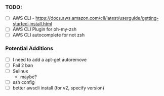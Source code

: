 ### TODO:
- [ ] AWS CLI - https://docs.aws.amazon.com/cli/latest/userguide/getting-started-install.html
- [ ] AWS CLI  Plugin for oh-my-zsh
- [ ] AWS CLI autocomplete for not zsh

### Potential Additions
- [ ] I need to add a apt-get autoremove
- [ ] Fail 2 ban
- [ ] Selinux
  - maybe?
- [ ] ssh config
- [ ] better awscli install (for v2, specify version)
